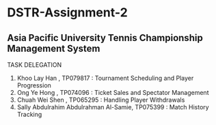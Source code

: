 # DSTR-Assignment-2

## Asia Pacific University Tennis Championship Management System

TASK DELEGATION

1. Khoo Lay Han                         , TP079817 : Tournament Scheduling and Player Progression
2. Ong Ye Hong                          , TP074096 : Ticket Sales and Spectator Management
3. Chuah Wei Shen                       , TP065295 : Handling Player Withdrawals
4. Sally Abdulrahim Abdulrahman Al-Samie, TP075399 : Match History Tracking